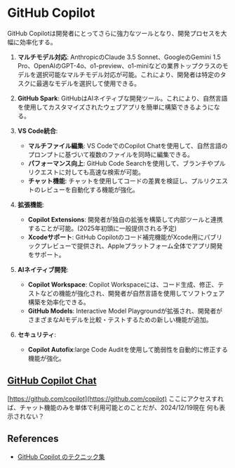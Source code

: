 # GitHub Copilot

GitHub Copilotは開発者にとってさらに強力なツールとなり、開発プロセスを大幅に効率化する。

1. **マルチモデル対応**: AnthropicのClaude 3.5 Sonnet、GoogleのGemini 1.5 Pro、OpenAIのGPT-4o、o1-preview、o1-miniなどの業界トップクラスのモデルを選択可能なマルチモデル対応が可能。これにより、開発者は特定のタスクに最適なモデルを選択して使用できる。

2. **GitHub Spark**: GitHubはAIネイティブな開発ツール。これにより、自然言語を使用してカスタマイズされたウェブアプリを簡単に構築できるようになる。

3. **VS Code統合**:
   - **マルチファイル編集**: VS CodeでのCopilot Chatを使用して、自然言語のプロンプトに基づいて複数のファイルを同時に編集できる。
   - **パフォーマンス向上**: GitHub Code Searchを使用して、ブランチやプルリクエストに対しても高速な検索が可能。
   - **チャット機能**: チャットを使用してコードの差異を検証し、プルリクエストのレビューを自動化する機能が強化。

4. **拡張機能**:
   - **Copilot Extensions**: 開発者が独自の拡張を構築して内部ツールと連携することが可能。(2025年初頭に一般提供される予定)
   - **Xcodeサポート**: GitHub Copilotのコード補完機能がXcode用にパブリックプレビューで提供され、Appleプラットフォーム全体でアプリ開発をサポート。

5. **AIネイティブ開発**:
   - **Copilot Workspace**: Copilot Workspaceには、コード生成、修正、テストなどの機能が強化され、開発者が自然言語を使用してソフトウェア構築を効率化できる。
   - **GitHub Models**: Interactive Model Playgroundが拡張され、開発者がさまざまなAIモデルを比較・テストするための新しい機能が追加。

6. **セキュリティ**:
   - **Copilot Autofix**:large Code Auditを使用して脆弱性を自動的に修正する機能が強化。

## [GitHub Copilot Chat](https://docs.github.com/en/copilot/responsible-use-of-github-copilot-features/responsible-use-of-github-copilot-chat-in-your-ide?tool=vscode)

[https://github.com/copilot](https://github.com/copilot)
ここにアクセスすれば、チャット機能のみを単体で利用可能とのことだが、2024/12/19現在 何も表示されない？

## References

- [GitHub Copilot のテクニック集](https://speakerdeck.com/rayuron/github-copilot-techniques)

